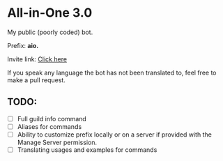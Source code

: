 # All-in-One 3.0
My public (poorly coded) bot.

Prefix: **aio.**

Invite link: [Click here](https://discord.com/oauth2/authorize?client_id=670682136495390720&permissions=0&scope=bot)

If you speak any language the bot has not been translated to, feel free to make a pull request.

## TODO:
- [ ] Full guild info command
- [ ] Aliases for commands
- [ ] Ability to customize prefix locally or on a server if provided with the Manage Server permission.
- [ ] Translating usages and examples for commands
